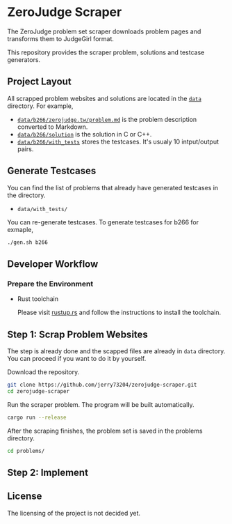 # ZeroJudge Scraper

The ZeroJudge problem set scraper downloads problem pages and
transforms them to JudgeGirl format.

This repository provides the scraper problem, solutions and testcase
generators.

## Project Layout

All scrapped problem websites and solutions are located in the
[`data`](data) directory. For example,

- [`data/b266/zerojudge.tw/problem.md`](data/b266/zerojudge.tw/problem.md)
  is the problem description converted to Markdown.
- [`data/b266/solution`](data/b266/solution) is the solution in C or
  C++.
- [`data/b266/with_tests`](data/b266/with_tests) stores the testcases. It's
  usualy 10 intput/output pairs.

## Generate Testcases

You can find the list of problems that already have generated
testcases in the directory.

- `data/with_tests/`

You can re-generate testcases. To generate testcases for b266 for
exmaple,

```sh
./gen.sh b266
```

## Developer Workflow

### Prepare the Environment

- Rust toolchain

    Please visit [rustup.rs](https://rustup.rs/) and follow the
    instructions to install the toolchain.

## Step 1: Scrap Problem Websites

The step is already done and the scapped files are already in `data`
directory. You can proceed if you want to do it by yourself.

Download the repository.

```sh
git clone https://github.com/jerry73204/zerojudge-scraper.git
cd zerojudge-scraper
```

Run the scraper problem. The program will be built automatically.

```sh
cargo run --release
```

After the scraping finishes, the problem set is saved in the problems
directory.

```sh
cd problems/
```

## Step 2: Implement


## License

The licensing of the project is not decided yet.
